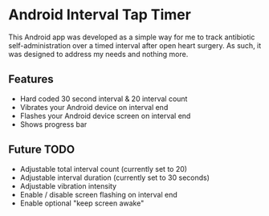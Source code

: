 # Android Interval Tap Timer

This Android app was developed as a simple way for me to track antibiotic self-administration over a timed interval after open heart surgery. As such, it was designed to address my needs and nothing more.

## Features
* Hard coded 30 second interval & 20 interval count
* Vibrates your Android device on interval end
* Flashes your Android device screen on interval end
* Shows progress bar 

## Future TODO
* Adjustable total interval count (currently set to 20)
* Adjustable interval duration (currently set to 30 seconds)
* Adjustable vibration intensity
* Enable / disable screen flashing on interval end
* Enable optional "keep screen awake"

